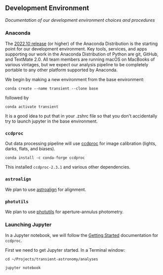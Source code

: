 ## Development Environment

*Documentation of our development environment choices and procedures*

### Anaconda

The [2022.10 release](https://www.anaconda.com/blog/anaconda-distribution-2022-10) (or higher) of the Anaconda Distribution is the starting point for our development environment. Key tools, services, and apps supporting our work in the Anaconda Distribution of Python are git, GitHub, and TextMate 2.0. All team members are running macOS on MacBooks of various vintages, but we expect our analysis pipeline to be completely portable to any other platform supported by Anaconda.

We begin by making a new environment from the base environment:

`conda create --name transient --clone base`

followed by

`conda activate transient`

It is a good idea to put that in your .zshrc file so that you don't accidentally try to launch jupyter in the base environment.

### `ccdproc`

Out data processing pipeline will use [ccdproc](https://ccdproc.readthedocs.io/en/latest/) for image calibration (lights, darks, flats, and biases).

`conda install -c conda-forge ccdproc`

This installed `ccdproc-2.3.1` and various other dependencies.

### `astroalign`

We plan to use [astroalign](https://astroalign.quatrope.org/en/latest/) for alignment.

### `photutils`

We plan to use [photutils](https://photutils.readthedocs.io/en/stable/getting_started.html) for aperture-annulus photometry.

### Launching  Jupyter

In a Jupyter notebook, we will follow the [Getting Started](https://ccdproc.readthedocs.io/en/latest/getting_started.html) documentation for `ccdproc`.

First we need to get Jupyter started. In a Terminal window:

`cd ~/Projects/transient-astronomy/analyses`

`jupyter notebook`
